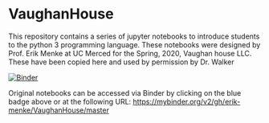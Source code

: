 # VaughanHouse
This repository contains a series of jupyter notebooks to introduce students to the python 3 programming language. These notebooks were designed by Prof. Erik Menke at UC Merced for the Spring, 2020, Vaughan house LLC. These have been copied here and used by permission by Dr. Walker

[![Binder](https://mybinder.org/badge_logo.svg)](https://mybinder.org/v2/gh/erik-menke/VaughanHouse/master)

Original notebooks can be accessed via Binder by clicking on the blue badge above or at the following URL:
https://mybinder.org/v2/gh/erik-menke/VaughanHouse/master
